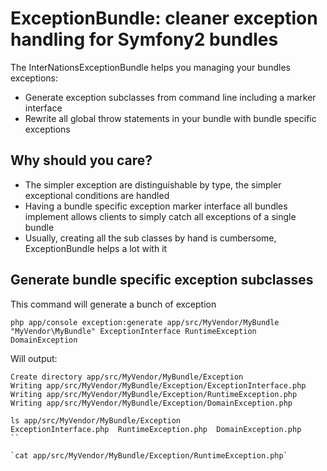 # ExceptionBundle: cleaner exception handling for Symfony2 bundles

The InterNationsExceptionBundle helps you managing your bundles exceptions:

 - Generate exception subclasses from command line including a marker interface
 - Rewrite all global throw statements in your bundle with bundle specific exceptions

## Why should you care?

 - The simpler exception are distinguishable by type, the simpler exceptional conditions are handled
 - Having a bundle specific exception marker interface all bundles implement allows clients to simply catch all exceptions of a single bundle
 - Usually, creating all the sub classes by hand is cumbersome, ExceptionBundle helps a lot with it


## Generate bundle specific exception subclasses

This command will generate a bunch of exception

```
php app/console exception:generate app/src/MyVendor/MyBundle "MyVendor\MyBundle" ExceptionInterface RuntimeException DomainException
```

Will output:
```
Create directory app/src/MyVendor/MyBundle/Exception
Writing app/src/MyVendor/MyBundle/Exception/ExceptionInterface.php
Writing app/src/MyVendor/MyBundle/Exception/RuntimeException.php
Writing app/src/MyVendor/MyBundle/Exception/DomainException.php
```

```
ls app/src/MyVendor/MyBundle/Exception
ExceptionInterface.php  RuntimeException.php  DomainException.php
``

`cat app/src/MyVendor/MyBundle/Exception/RuntimeException.php`
```
<?php
namespace MyVendor\MyBundle\Exception;

use RuntimeException as BaseRuntimeException;

class RuntimeException extends BaseRuntimeException implements ExceptionInterface
{
}
```

You can also specify the shortcut "spl" to subclass all Spl Exceptions
